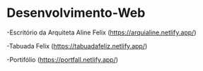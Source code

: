# Desenvolvimento-Web

-Escritório da Arquiteta Aline Felix (https://arquialine.netlify.app/)

-Tabuada Felix (https://tabuadafeliz.netlify.app/)

-Portifólio (https://portfall.netlify.app/)


